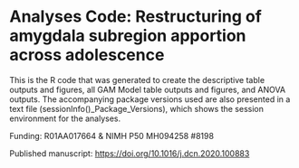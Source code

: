 # Analyses Code: Restructuring of amygdala subregion apportion across adolescence

This is the R code that was generated to create the descriptive table outputs and figures, all GAM Model table outputs and figures, and ANOVA outputs. The accompanying package versions used are also presented in a text file (sessionInfo()_Package_Versions), which shows the session environment for the analyses.

Funding: R01AA017664 & NIMH P50 MH094258 #8198

Published manuscript: https://doi.org/10.1016/j.dcn.2020.100883
